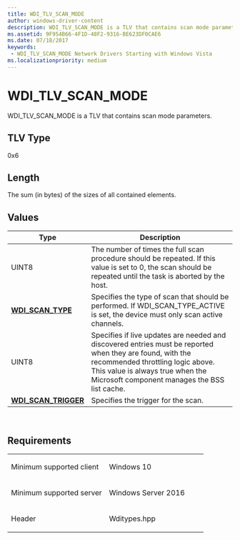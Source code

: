 ```yaml
---
title: WDI_TLV_SCAN_MODE
author: windows-driver-content
description: WDI_TLV_SCAN_MODE is a TLV that contains scan mode parameters.
ms.assetid: 9F954B66-4F1D-48F2-9316-BE623DF0CAE6
ms.date: 07/18/2017 
keywords:
 - WDI_TLV_SCAN_MODE Network Drivers Starting with Windows Vista
ms.localizationpriority: medium
---
```


# WDI\_TLV\_SCAN\_MODE


WDI\_TLV\_SCAN\_MODE is a TLV that contains scan mode parameters.

## TLV Type


0x6

## Length


The sum (in bytes) of the sizes of all contained elements.

## Values


| Type                                                | Description                                                                                                                                                                                                                       |
|-----------------------------------------------------|-----------------------------------------------------------------------------------------------------------------------------------------------------------------------------------------------------------------------------------|
| UINT8                                               | The number of times the full scan procedure should be repeated. If this value is set to 0, the scan should be repeated until the task is aborted by the host.                                                                     |
| [**WDI\_SCAN\_TYPE**](https://msdn.microsoft.com/library/windows/hardware/dn926115)       | Specifies the type of scan that should be performed. If WDI\_SCAN\_TYPE\_ACTIVE is set, the device must only scan active channels.                                                                                                |
| UINT8                                               | Specifies if live updates are needed and discovered entries must be reported when they are found, with the recommended throttling logic above. This value is always true when the Microsoft component manages the BSS list cache. |
| [**WDI\_SCAN\_TRIGGER**](https://msdn.microsoft.com/library/windows/hardware/dn926114) | Specifies the trigger for the scan.                                                                                                                                                                                               |

 

Requirements
------------

<table>
<colgroup>
<col width="50%" />
<col width="50%" />
</colgroup>
<tbody>
<tr class="odd">
<td><p>Minimum supported client</p></td>
<td><p>Windows 10</p></td>
</tr>
<tr class="even">
<td><p>Minimum supported server</p></td>
<td><p>Windows Server 2016</p></td>
</tr>
<tr class="odd">
<td><p>Header</p></td>
<td>Wditypes.hpp</td>
</tr>
</tbody>
</table>

 

 




